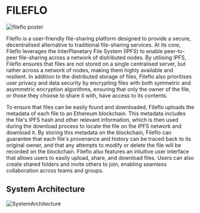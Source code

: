 # FILEFLO

![fileflo poster](https://github.com/joaofam/FILEFLO/assets/57375890/fd71f163-69c5-4cc9-b7f6-db1e85ffb378)

Fileflo is a user-friendly file-sharing platform designed to provide a secure, decentralised
alternative to traditional file-sharing services. At its core, Fileflo leverages the InterPlanetary
File System (IPFS) to enable peer-to-peer file-sharing across a network of distributed nodes.
By utilising IPFS, Fileflo ensures that files are not stored on a single centralised server, but
rather across a network of nodes, making them highly available and resilient. In addition to
the distributed storage of files, Fileflo also prioritises user privacy and data security by
encrypting files with both symmetric and asymmetric encryption algorithms, ensuring that
only the owner of the file, or those they choose to share it with, have access to its contents.

To ensure that files can be easily found and downloaded, Fileflo uploads the metadata of
each file to an Ethereum blockchain. This metadata includes the file's IPFS hash and other
relevant information, which is then used during the download process to locate the file on the
IPFS network and download it. By storing this metadata on the blockchain, Fileflo can
guarantee that each file's provenance and history can be traced back to its original owner,
and that any attempts to modify or delete the file will be recorded on the blockchain. Fileflo
also features an intuitive user interface that allows users to easily upload, share, and
download files. Users can also create shared folders and invite others to join, enabling
seamless collaboration across teams and groups.


## System Architecture

![SystemArchitecture](https://github.com/joaofam/FILEFLO/assets/57375890/5da18856-c217-4e27-857a-fda1b1b0ee2f)
